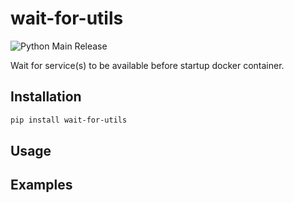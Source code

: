 # wait-for-utils
![Python Main Release](https://github.com/mtizima/wait-for-utils/workflows/Python%20Main%20Release/badge.svg)

Wait for service(s) to be available before startup docker container.

## Installation
```bash
pip install wait-for-utils
```

## Usage


## Examples